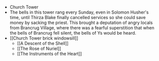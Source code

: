 - Church Tower
- The bells in this tower  rang every Sunday, even in Solomon Husher's time, until Thirza Blake finally cancelled services so she could save money by sacking the priest. This brought a deputation of angry locals from Brancrug Village, where there was a fearful superstition that when the bells of Brancrug fell silent, the bells of Ys would be heard.
- [[Church Tower brick windowsill]]
	- [[A Descent of the Shell]]
	- [[The Rose of Nuriel]]
	- [[The Instruments of the Heart]]